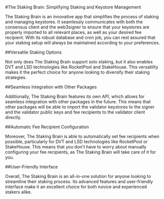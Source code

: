 #The Staking Brain: Simplifying Staking and Keystore Management

The Staking Brain is an innovative app that simplifies the process of staking and managing keystores. It seamlessly communicates with both the consensus client and the web3signer to ensure that your keystores are properly imported to all relevant places, as well as your desired fee recipient. With its robust database and cron job, you can rest assured that your staking setup will always be maintained according to your preferences.

##Versatile Staking Options

Not only does The Staking Brain support solo staking, but it also enables DVT and LSD technologies like RocketPool and StakeHouse. This versatility makes it the perfect choice for anyone looking to diversify their staking strategies.

##Seamless Integration with Other Packages

Additionally, The Staking Brain features its own API, which allows for seamless integration with other packages in the future. This means that other packages will be able to import the validator keystores to the signer and the validator public keys and fee recipients to the validator client directly.

##Automatic Fee Recipient Configuration

Moreover, The Staking Brain is able to automatically set fee recipients when possible, particularly for DVT and LSD technologies like RocketPool or StakeHouse. This means that you don't have to worry about manually configuring your fee recipients, as The Staking Brain will take care of it for you.

##User-Friendly Interface

Overall, The Staking Brain is an all-in-one solution for anyone looking to streamline their staking process. Its advanced features and user-friendly interface make it an excellent choice for both novice and experienced stakers alike.
